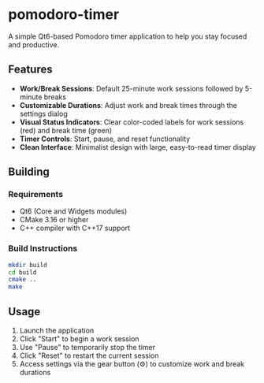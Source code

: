 # pomodoro-timer

A simple Qt6-based Pomodoro timer application to help you stay focused and productive.

## Features

- **Work/Break Sessions**: Default 25-minute work sessions followed by 5-minute breaks
- **Customizable Durations**: Adjust work and break times through the settings dialog
- **Visual Status Indicators**: Clear color-coded labels for work sessions (red) and break time (green)
- **Timer Controls**: Start, pause, and reset functionality
- **Clean Interface**: Minimalist design with large, easy-to-read timer display

## Building

### Requirements

- Qt6 (Core and Widgets modules)
- CMake 3.16 or higher
- C++ compiler with C++17 support

### Build Instructions

```bash
mkdir build
cd build
cmake ..
make
```

## Usage

1. Launch the application
2. Click "Start" to begin a work session
3. Use "Pause" to temporarily stop the timer
4. Click "Reset" to restart the current session
5. Access settings via the gear button (⚙) to customize work and break durations
